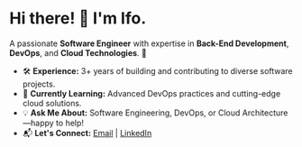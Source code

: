 # Hi there! 👋 I'm Ifo.

A passionate **Software Engineer** with expertise in **Back-End Development**, **DevOps**, and **Cloud Technologies**. 🚀

- 🛠️ **Experience:** 3+ years of building and contributing to diverse software projects.  
- 🌱 **Currently Learning:** Advanced DevOps practices and cutting-edge cloud solutions.  
- 💡 **Ask Me About:** Software Engineering, DevOps, or Cloud Architecture—happy to help!  
- 📬 **Let's Connect:** [Email](mailto:rodericus1999@gmail.com) | [LinkedIn](https://www.linkedin.com/in/rodericus-ifo-krista-120399)
